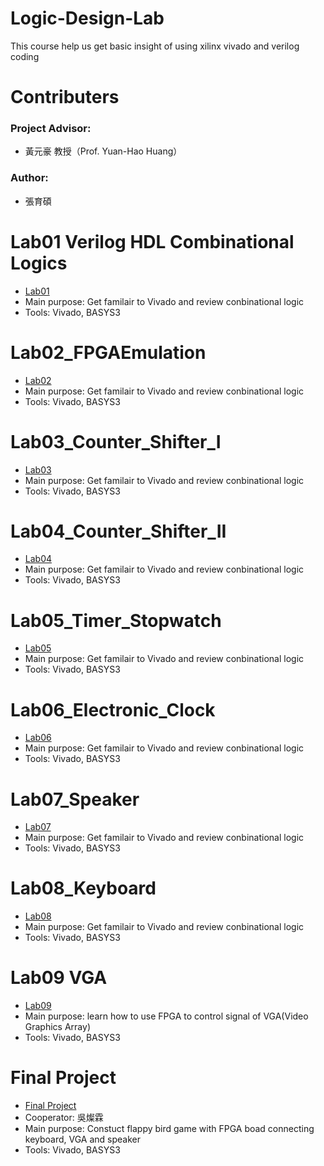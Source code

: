 # Logic-Design-Lab
This course help us get basic insight of using xilinx vivado and verilog coding

# Contributers
### Project Advisor:  
- 黃元豪 教授（Prof. Yuan-Hao Huang）
### Author:
- 張育碩

# Lab01 Verilog HDL Combinational Logics
- [Lab01](https://github.com/SamChang03/Logic-Design-Lab/tree/main/Lab01)
- Main purpose: Get familair to Vivado and review conbinational logic
- Tools: Vivado, BASYS3

# Lab02_FPGAEmulation
- [Lab02](https://github.com/SamChang03/Logic-Design-Lab/tree/main/Lab02)
- Main purpose: Get familair to Vivado and review conbinational logic
- Tools: Vivado, BASYS3

# Lab03_Counter_Shifter_I
- [Lab03](https://github.com/SamChang03/Logic-Design-Lab/tree/main/Lab03)
- Main purpose: Get familair to Vivado and review conbinational logic
- Tools: Vivado, BASYS3

# Lab04_Counter_Shifter_II
- [Lab04](https://github.com/SamChang03/Logic-Design-Lab/tree/main/Lab04)
- Main purpose: Get familair to Vivado and review conbinational logic
- Tools: Vivado, BASYS3

# Lab05_Timer_Stopwatch
- [Lab05](https://github.com/SamChang03/Logic-Design-Lab/tree/main/Lab05)
- Main purpose: Get familair to Vivado and review conbinational logic
- Tools: Vivado, BASYS3

# Lab06_Electronic_Clock
- [Lab06](https://github.com/SamChang03/Logic-Design-Lab/tree/main/Lab06)
- Main purpose: Get familair to Vivado and review conbinational logic
- Tools: Vivado, BASYS3

# Lab07_Speaker
- [Lab07](https://github.com/SamChang03/Logic-Design-Lab/tree/main/Lab07)
- Main purpose: Get familair to Vivado and review conbinational logic
- Tools: Vivado, BASYS3

# Lab08_Keyboard
- [Lab08](https://github.com/SamChang03/Logic-Design-Lab/tree/main/Lab08)
- Main purpose: Get familair to Vivado and review conbinational logic
- Tools: Vivado, BASYS3

# Lab09 VGA
- [Lab09](https://github.com/SamChang03/Logic-Design-Lab/tree/main/Lab09)
- Main purpose: learn how to use FPGA to control signal of VGA(Video Graphics Array)
- Tools: Vivado, BASYS3

# Final Project
- [Final Project](https://github.com/SamChang03/Logic-Design-Lab/tree/main/Final%20Project)
- Cooperator: 吳燦霖
- Main purpose: Constuct flappy bird game with FPGA boad connecting keyboard, VGA and speaker
- Tools: Vivado, BASYS3
